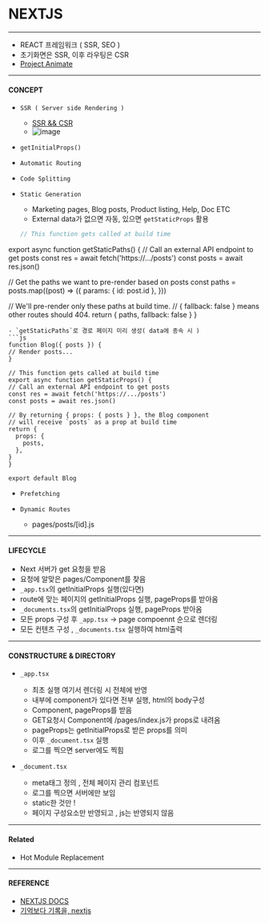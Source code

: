 # NEXTJS

***

- REACT 프레임워크 ( SSR, SEO )
- 초기화면은 SSR, 이후 라우팅은 CSR
- [Project Animate](https://github.com/Songycs/Animate)
 
***

#### CONCEPT

* `SSR ( Server side Rendering )`

    - [SSR && CSR](https://github.com/Songycs/TIL_DEV/blob/master/SSR%20%26%26%20CSR.md)
    - ![image](https://miro.medium.com/max/1050/1*jJkEQpgZ8waQ5P-W5lhxuQ.png)

* `getInitialProps()`

* `Automatic Routing`

* `Code Splitting`

* `Static Generation`
  - Marketing pages, Blog posts, Product listing, Help, Doc ETC
  - External data가 없으면 자동, 있으면 `getStaticProps` 활용
  ```js
  // This function gets called at build time
export async function getStaticPaths() {
  // Call an external API endpoint to get posts
  const res = await fetch('https://.../posts')
  const posts = await res.json()

  // Get the paths we want to pre-render based on posts
  const paths = posts.map((post) => ({
    params: { id: post.id },
  }))

  // We'll pre-render only these paths at build time.
  // { fallback: false } means other routes should 404.
  return { paths, fallback: false }
}
  
  ```
  - `getStaticPaths`로 경로 페이지 미리 생성( data에 종속 시 )
  ```js
  function Blog({ posts }) {
  // Render posts...
}

// This function gets called at build time
export async function getStaticProps() {
  // Call an external API endpoint to get posts
  const res = await fetch('https://.../posts')
  const posts = await res.json()

  // By returning { props: { posts } }, the Blog component
  // will receive `posts` as a prop at build time
  return {
    props: {
      posts,
    },
  }
}

export default Blog
  
  ```

* `Prefetching`

* `Dynamic Routes`
  - pages/posts/[id].js


***

#### LIFECYCLE

  - Next 서버가 get 요청을 받음
  - 요청에 알맞은 pages/Component를 찾음
  - `_app.tsx`의 getInitialProps 실행(있다면)
  - route에 맞는 페이지의 getInitialProps 실행, pageProps를 받아옴
  - `_documents.tsx`의 getInitialProps 실행, pageProps 받아옴
  - 모든 props 구성 후 `_app.tsx` -> page compoennt 순으로 렌더링
  - 모든 컨텐츠 구성 , `_documents.tsx` 실행하여 html출력

***
  
#### CONSTRUCTURE & DIRECTORY

  - `_app.tsx`
    - 최초 실행 여기서 렌더링 시 전체에 반영
    - 내부에 component가 있다면 전부 실행, html의 body구성
    - Component, pageProps를 받음
    - GET요청시 Component에 /pages/index.js가 props로 내려옴
    - pageProps는 getInitialProps로 받은 props를 의미
    - 이후 `_document.tsx` 실행
    - 로그를 찍으면 server에도 찍힘

  - `_document.tsx`
    - meta태그 정의 , 전체 페이지 관리 컴포넌트
    - 로그를 찍으면 서버에만 보임
    - static한 것만 ! 
    - 페이지 구성요소만 반영되고 , js는 반영되지 않음

***

#### Related

  - Hot Module Replacement

***

#### REFERENCE

- [NEXTJS DOCS](https://nextjs.org/)
- [기억보다 기록을, nextjs](https://kyounghwan01.github.io/blog/React/next/basic/#getinitialprops-%E1%84%85%E1%85%B3%E1%86%AF-%E1%84%90%E1%85%A9%E1%86%BC%E1%84%92%E1%85%A2-%E1%84%8F%E1%85%A5%E1%86%B7%E1%84%91%E1%85%A9%E1%84%82%E1%85%A5%E1%86%AB%E1%84%90%E1%85%B3%E1%84%8B%E1%85%A6-%E1%84%83%E1%85%A6%E1%84%8B%E1%85%B5%E1%84%90%E1%85%A5-%E1%84%87%E1%85%A9%E1%84%82%E1%85%A2%E1%84%80%E1%85%B5)